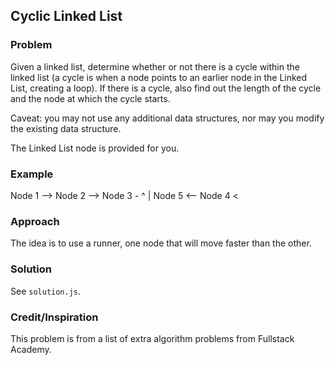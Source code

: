## Cyclic Linked List

### Problem
Given a linked list, determine whether or not there is a cycle within the linked list (a cycle is when a node points to an earlier node in the Linked List, creating a loop). If there is a cycle, also find out the length of the cycle and the node at which the cycle starts.

Caveat: you may not use any additional data structures, nor may you modify the existing data structure.

The Linked List node is provided for you.

### Example
Node 1 --> Node 2 --> Node 3 -
            ^                 |
          Node 5  <--  Node 4 <

### Approach
The idea is to use a runner, one node that will move faster than the other.

### Solution
See `solution.js`.

### Credit/Inspiration
This problem is from a list of extra algorithm problems from Fullstack Academy.
